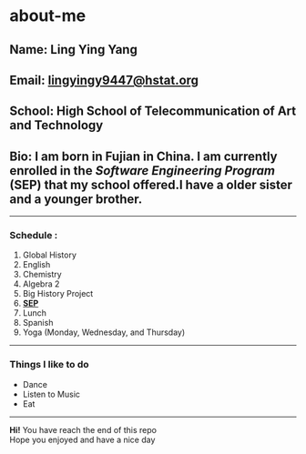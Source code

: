 # about-me
## Name: Ling Ying Yang 
## Email: lingyingy9447@hstat.org 
## School: High School of Telecommunication of Art and Technology 
## Bio: I am born in Fujian in China. I am currently enrolled in the _Software Engineering Program_ (SEP) that my school offered.I have a older sister and a younger brother. 
 
 
- - -

### Schedule : 
1. Global History 
2. English 
3. Chemistry 
4.  Algebra 2 
5.  Big History Project 
6. [**SEP**](https://hstatsep.github.io/)
7. Lunch 
8.  Spanish 
9. Yoga (Monday, Wednesday, and Thursday)

- - -

### Things I like to do 
* Dance 
* Listen to Music 
* Eat 

- - - 

**Hi!** You have reach the end of this repo  
Hope you enjoyed and have a nice day

